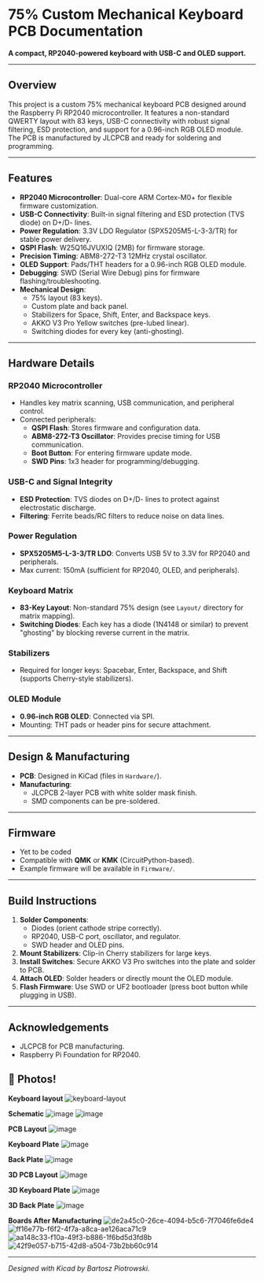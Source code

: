 # 75% Custom Mechanical Keyboard PCB Documentation  
**A compact, RP2040-powered keyboard with USB-C and OLED support.**  

---

## Overview  
This project is a custom 75% mechanical keyboard PCB designed around the Raspberry Pi RP2040 microcontroller. It features a non-standard QWERTY layout with 83 keys, USB-C connectivity with robust signal filtering, ESD protection, and support for a 0.96-inch RGB OLED module. The PCB is manufactured by JLCPCB and ready for soldering and programming.  

---

## Features  
- **RP2040 Microcontroller**: Dual-core ARM Cortex-M0+ for flexible firmware customization.  
- **USB-C Connectivity**: Built-in signal filtering and ESD protection (TVS diode) on D+/D- lines.  
- **Power Regulation**: 3.3V LDO Regulator (SPX5205M5-L-3-3/TR) for stable power delivery.  
- **QSPI Flash**: W25Q16JVUXIQ (2MB) for firmware storage.  
- **Precision Timing**: ABM8-272-T3 12MHz crystal oscillator.  
- **OLED Support**: Pads/THT headers for a 0.96-inch RGB OLED module.  
- **Debugging**: SWD (Serial Wire Debug) pins for firmware flashing/troubleshooting.  
- **Mechanical Design**:  
  - 75% layout (83 keys).  
  - Custom plate and back panel.  
  - Stabilizers for Space, Shift, Enter, and Backspace keys.  
  - AKKO V3 Pro Yellow switches (pre-lubed linear).  
  - Switching diodes for every key (anti-ghosting).  

---

## Hardware Details  

### RP2040 Microcontroller  
- Handles key matrix scanning, USB communication, and peripheral control.  
- Connected peripherals:  
  - **QSPI Flash**: Stores firmware and configuration data.  
  - **ABM8-272-T3 Oscillator**: Provides precise timing for USB communication.  
  - **Boot Button**: For entering firmware update mode.  
  - **SWD Pins**: 1x3 header for programming/debugging.  

### USB-C and Signal Integrity  
- **ESD Protection**: TVS diodes on D+/D- lines to protect against electrostatic discharge.  
- **Filtering**: Ferrite beads/RC filters to reduce noise on data lines.  

### Power Regulation  
- **SPX5205M5-L-3-3/TR LDO**: Converts USB 5V to 3.3V for RP2040 and peripherals.  
- Max current: 150mA (sufficient for RP2040, OLED, and peripherals).  

### Keyboard Matrix  
- **83-Key Layout**: Non-standard 75% design (see `Layout/` directory for matrix mapping).  
- **Switching Diodes**: Each key has a diode (1N4148 or similar) to prevent "ghosting" by blocking reverse current in the matrix.  

### Stabilizers  
- Required for longer keys: Spacebar, Enter, Backspace, and Shift (supports Cherry-style stabilizers).  

### OLED Module  
- **0.96-inch RGB OLED**: Connected via SPI.  
- Mounting: THT pads or header pins for secure attachment.  

---

## Design & Manufacturing  
- **PCB**: Designed in KiCad (files in `Hardware/`).   
- **Manufacturing**:  
  - JLCPCB 2-layer PCB with white solder mask finish.  
  - SMD components can be pre-soldered.  

---

## Firmware  
- Yet to be coded
- Compatible with **QMK** or **KMK** (CircuitPython-based).  
- Example firmware will be available in `Firmware/`.  

---

## Build Instructions  
1. **Solder Components**:  
   - Diodes (orient cathode stripe correctly).  
   - RP2040, USB-C port, oscillator, and regulator.  
   - SWD header and OLED pins.  
2. **Mount Stabilizers**: Clip-in Cherry stabilizers for large keys.  
3. **Install Switches**: Secure AKKO V3 Pro switches into the plate and solder to PCB.  
4. **Attach OLED**: Solder headers or directly mount the OLED module.  
5. **Flash Firmware**: Use SWD or UF2 bootloader (press boot button while plugging in USB).  

---

## Acknowledgements  
- JLCPCB for PCB manufacturing.  
- Raspberry Pi Foundation for RP2040.  

## 📸 Photos!  

**Keyboard layout** 
![keyboard-layout](https://github.com/user-attachments/assets/36374ffc-ff6f-4ab3-b52e-819034e13172)

**Schematic** 
![image](https://github.com/user-attachments/assets/e2352559-2c77-420e-8224-c967ec53c53b)
![image](https://github.com/user-attachments/assets/c1ecb416-31de-44c8-9e1a-9129b640e424)

**PCB Layout**
![image](https://github.com/user-attachments/assets/e2a1e1b3-3463-414b-8dad-01f92e65b5f2)

**Keyboard Plate**
![image](https://github.com/user-attachments/assets/228409c0-0588-44f2-9471-006ce878b704)

**Back Plate**
![image](https://github.com/user-attachments/assets/eb16f702-afb3-4fd0-a452-9f7609b363d3)

**3D PCB Layout**
![image](https://github.com/user-attachments/assets/5ca09da4-3994-46e7-9734-d4910ed0aa89)

**3D Keyboard Plate**
![image](https://github.com/user-attachments/assets/65f55a00-97cf-4d20-8e37-9bb705ff3d45)

**3D Back Plate**
![image](https://github.com/user-attachments/assets/1ba2c2ec-b057-4017-ab46-482667685f35)

**Boards After Manufacturing**
![de2a45c0-26ce-4094-b5c6-7f7046fe6de4](https://github.com/user-attachments/assets/55a00167-a0f2-483d-bb35-7990f8b64e47)
![ff16e77b-f6f2-4f7a-a8ca-ae126aca71c9](https://github.com/user-attachments/assets/05522286-4a75-40ec-affa-df896fff20d5)
![aa148c33-f10a-49f3-b886-1f6bd5d3fd8b](https://github.com/user-attachments/assets/a5459021-be8b-4f22-b05b-54fb88cb2bae)
![42f9e057-b715-42d8-a504-73b2bb60c914](https://github.com/user-attachments/assets/35e36f4b-e37e-4cb5-a0d1-208a5fb0f74c)



---  
*Designed with Kicad by Bartosz Piotrowski.*
